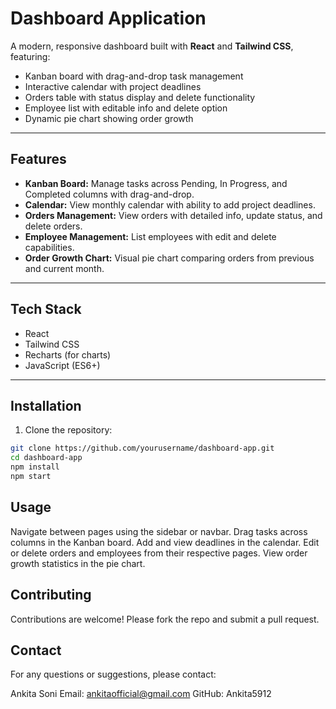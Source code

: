 # Dashboard Application

A modern, responsive dashboard built with **React** and **Tailwind CSS**, featuring:

- Kanban board with drag-and-drop task management
- Interactive calendar with project deadlines
- Orders table with status display and delete functionality
- Employee list with editable info and delete option
- Dynamic pie chart showing order growth

---

## Features

- **Kanban Board:** Manage tasks across Pending, In Progress, and Completed columns with drag-and-drop.
- **Calendar:** View monthly calendar with ability to add project deadlines.
- **Orders Management:** View orders with detailed info, update status, and delete orders.
- **Employee Management:** List employees with edit and delete capabilities.
- **Order Growth Chart:** Visual pie chart comparing orders from previous and current month.

---

## Tech Stack

- React
- Tailwind CSS
- Recharts (for charts)
- JavaScript (ES6+)

---

## Installation

1. Clone the repository:

```bash
git clone https://github.com/yourusername/dashboard-app.git
cd dashboard-app
npm install
npm start

```
## Usage
Navigate between pages using the sidebar or navbar.
Drag tasks across columns in the Kanban board.
Add and view deadlines in the calendar.
Edit or delete orders and employees from their respective pages.
View order growth statistics in the pie chart.

## Contributing
Contributions are welcome! Please fork the repo and submit a pull request.

## Contact
For any questions or suggestions, please contact:

Ankita Soni
Email: ankitaofficial@gmail.com
GitHub: Ankita5912

